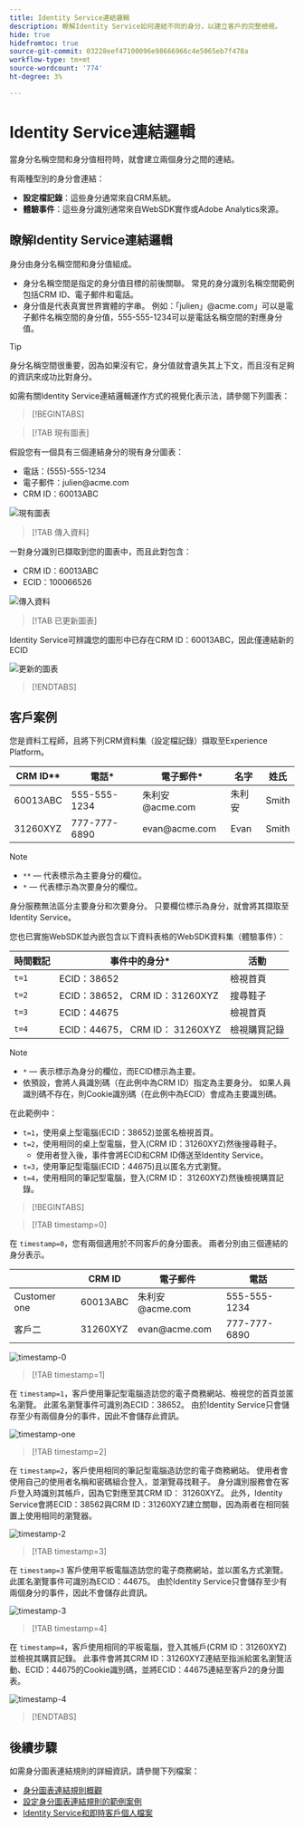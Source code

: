 ```yaml
---
title: Identity Service連結邏輯
description: 瞭解Identity Service如何連結不同的身分，以建立客戶的完整檢視。
hide: true
hidefromtoc: true
source-git-commit: 03228eef47100096e98666966c4e5065eb7f478a
workflow-type: tm+mt
source-wordcount: '774'
ht-degree: 3%

---
```


# Identity Service連結邏輯

當身分名稱空間和身分值相符時，就會建立兩個身分之間的連結。

有兩種型別的身分會連結：

* **設定檔記錄**：這些身分通常來自CRM系統。
* **體驗事件**：這些身分識別通常來自WebSDK實作或Adobe Analytics來源。

## 瞭解Identity Service連結邏輯

身分由身分名稱空間和身分值組成。

* 身分名稱空間是指定的身分值目標的前後關聯。 常見的身分識別名稱空間範例包括CRM ID、電子郵件和電話。
* 身分值是代表真實世界實體的字串。 例如：「julien」<span>@acme.com」可以是電子郵件名稱空間的身分值，555-555-1234可以是電話名稱空間的對應身分值。

>[!TIP]
>
>身分名稱空間很重要，因為如果沒有它，身分值就會遺失其上下文，而且沒有足夠的資訊來成功比對身分。

如需有關Identity Service連結邏輯運作方式的視覺化表示法，請參閱下列圖表：

>[!BEGINTABS]

>[!TAB 現有圖表]

假設您有一個具有三個連結身分的現有身分圖表：

* 電話：(555)-555-1234
* 電子郵件：julien<span>@acme.com
* CRM ID：60013ABC

![現有圖表](../images/identity-settings/existing-graph.png)

>[!TAB 傳入資料]

一對身分識別已擷取到您的圖表中，而且此對包含：

* CRM ID：60013ABC
* ECID：100066526

![傳入資料](../images/identity-settings/incoming-data.png)

>[!TAB 已更新圖表]

Identity Service可辨識您的圖形中已存在CRM ID：60013ABC，因此僅連結新的ECID

![更新的圖表](../images/identity-settings/updated-graph.png)

>[!ENDTABS]

## 客戶案例

您是資料工程師，且將下列CRM資料集（設定檔記錄）擷取至Experience Platform。

| CRM ID** | 電話* | 電子郵件* | 名字 | 姓氏 |
| --- | --- | --- | --- | --- |
| 60013ABC | 555-555-1234 | 朱利安<span>@acme.com | 朱利安 | Smith |
| 31260XYZ | 777-777-6890 | evan<span>@acme.com | Evan | Smith |

>[!NOTE]
>
>* `**`  — 代表標示為主要身分的欄位。
>* `*`  — 代表標示為次要身分的欄位。
>
>身分服務無法區分主要身分和次要身分。 只要欄位標示為身分，就會將其擷取至Identity Service。

您也已實施WebSDK並內嵌包含以下資料表格的WebSDK資料集（體驗事件）：

| 時間戳記 | 事件中的身分* | 活動 |
| --- | --- | --- |
| `t=1` | ECID：38652 | 檢視首頁 |
| `t=2` | ECID：38652， CRM ID：31260XYZ | 搜尋鞋子 |
| `t=3` | ECID：44675 | 檢視首頁 |
| `t=4` | ECID：44675， CRM ID： 31260XYZ | 檢視購買記錄 |

>[!NOTE]
>
>* `*`  — 表示標示為身分的欄位，而ECID標示為主要。
>* 依預設，會將人員識別碼（在此例中為CRM ID）指定為主要身分。 如果人員識別碼不存在，則Cookie識別碼（在此例中為ECID）會成為主要識別碼。

在此範例中：

* `t=1`，使用桌上型電腦(ECID：38652)並匿名檢視首頁。
* `t=2`，使用相同的桌上型電腦，登入(CRM ID：31260XYZ)然後搜尋鞋子。
   * 使用者登入後，事件會將ECID和CRM ID傳送至Identity Service。
* `t=3`，使用筆記型電腦(ECID：44675)且以匿名方式瀏覽。
* `t=4`，使用相同的筆記型電腦，登入(CRM ID： 31260XYZ)然後檢視購買記錄。


>[!BEGINTABS]

>[!TAB timestamp=0]

在 `timestamp=0`，您有兩個適用於不同客戶的身分圖表。 兩者分別由三個連結的身分表示。

| | CRM ID | 電子郵件 | 電話 |
| --- | --- | --- | --- |
| Customer one | 60013ABC | 朱利安<span>@acme.com | 555-555-1234 |
| 客戶二 | 31260XYZ | evan<span>@acme.com | 777-777-6890 |

![timestamp-0](../images/identity-settings/timestamp-zero.png)

>[!TAB timestamp=1]

在 `timestamp=1`，客戶使用筆記型電腦造訪您的電子商務網站、檢視您的首頁並匿名瀏覽。 此匿名瀏覽事件可識別為ECID：38652。 由於Identity Service只會儲存至少有兩個身分的事件，因此不會儲存此資訊。

![timestamp-one](../images/identity-settings/timestamp-one.png)

>[!TAB timestamp=2]

在 `timestamp=2`，客戶使用相同的筆記型電腦造訪您的電子商務網站。 使用者會使用自己的使用者名稱和密碼組合登入，並瀏覽尋找鞋子。 身分識別服務會在客戶登入時識別其帳戶，因為它對應至其CRM ID： 31260XYZ。 此外，Identity Service會將ECID：38562與CRM ID：31260XYZ建立關聯，因為兩者在相同裝置上使用相同的瀏覽器。

![timestamp-2](../images/identity-settings/timestamp-two.png)

>[!TAB timestamp=3]

在 `timestamp=3` 客戶使用平板電腦造訪您的電子商務網站，並以匿名方式瀏覽。 此匿名瀏覽事件可識別為ECID：44675。 由於Identity Service只會儲存至少有兩個身分的事件，因此不會儲存此資訊。

![timestamp-3](../images/identity-settings/timestamp-three.png)

>[!TAB timestamp=4]

在 `timestamp=4`，客戶使用相同的平板電腦，登入其帳戶(CRM ID：31260XYZ)並檢視其購買記錄。 此事件會將其CRM ID：31260XYZ連結至指派給匿名瀏覽活動、ECID：44675的Cookie識別碼，並將ECID：44675連結至客戶2的身分圖表。

![timestamp-4](../images/identity-settings/timestamp-four.png)

>[!ENDTABS]

## 後續步驟

如需身分圖表連結規則的詳細資訊，請參閱下列檔案：

* [身分圖表連結規則概觀](./overview.md)
* [設定身分圖表連結規則的範例案例](./example-scenarios.md)
* [Identity Service和即時客戶個人檔案](identity-and-profile.md)
